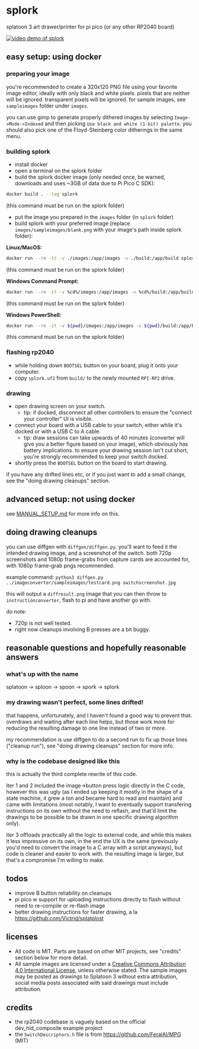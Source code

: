 # splork

splatoon 3 art drawer/printer for pi pico (or any other RP2040 board)

[![video demo of splork](https://thumbs.gfycat.com/SlimyFoolhardyBernesemountaindog-size_restricted.gif)](https://gfycat.com/slimyfoolhardybernesemountaindog)

## easy setup: using docker

### preparing your image

you're recommended to create a 320x120 PNG file using your favorite image editor, ideally with only black and white pixels. pixels that are neither will be ignored. transparent pixels will be ignored. for sample images, see `sampleimages` folder under `images`.

you can use gimp to generate properly dithered images by selecting `Image->Mode->Indexed` and then picking `Use black and white (1-bit) palette`. you should also pick one of the Floyd-Steinberg color ditherings in the same menu.

### building splork

- install docker
- open a terminal on the splork folder
- build the splork docker image (only needed once, be warned, downloads and uses ~3GB of data due to Pi Pico C SDK):

```bash
docker build . --tag splork
```

(this command must be run on the splork folder)

- put the image you prepared in the `images` folder (in `splork` folder)
- build splork with your preferred image (replace `images/sampleimages/blank.png` with your image's path inside splork folder):

**Linux/MacOS:**

```bash
docker run --rm -it -v ./images:/app/images -v ./build:/app/build splork images/sampleimages/blank.png
```

(this command must be run on the splork folder)

**Windows Command Prompt:**

```bash
docker run --rm -it -v %cd%/images:/app/images -v %cd%/build:/app/build splork images/sampleimages/blank.png
```

(this command must be run on the splork folder)

**Windows PowerShell:**

```bash
docker run --rm -it -v ${pwd}/images:/app/images -v ${pwd}/build:/app/build splork images/sampleimages/blank.png
```

(this command must be run on the splork folder)

### flashing rp2040

- while holding down `BOOTSEL` button on your board, plug it onto your computer.
- copy `splork.uf2` from `build/` to the newly mounted `RPI-RP2` drive.

### drawing

- open drawing screen on your switch.
    - tip: if docked, disconnect all other controllers to ensure the "connect your controller" UI is visible.
- connect your board with a USB cable to your switch, either while it's docked or with a USB C to A cable.
    - tip: draw sessions can take upwards of 40 minutes (converter will give you a better figure based on your image), which obviously has battery implications. to ensure your drawing session isn't cut short, you're strongly recommended to keep your switch docked.
- shortly press the `BOOTSEL` button on the board to start drawing.

if you have any drifted lines etc, or if you just want to add a small change, see the "doing drawing cleanups" section.

## advanced setup: not using docker

see [MANUAL_SETUP.md](/MANUAL_SETUP.md) for more info on this.

## doing drawing cleanups

you can use diffgen with `diffgen/diffgen.py`. you'll want to feed it the intended drawing image, and a screenshot of the switch. both 720p screenshots and 1080p frame-grabs from capture cards are accounted for, with 1080p frame-grab pngs recommended.

example command: `python3 diffgen.py ../imageconverter/sampleimages/testcard.png switchscreenshot.jpg`

this will output a `diffresult.png` image that you can then throw to `instructionconverter`, flash to pi and have another go with.

do note:
- 720p is not well tested.
- right now cleanups involving B presses are a bit buggy.

## reasonable questions and hopefully reasonable answers

### what's up with the name

splatoon -> sploon -> spoon -> spork -> splork

### my drawing wasn't perfect, some lines drifted!

that happens, unfortunately, and I haven't found a good way to prevent that. overdraws and waiting after each line helps, but those work more for reducing the resulting damage to one line instead of two or more.

my recommendation is use diffgen to do a second run to fix up those lines ("cleanup run"), see "doing drawing cleanups" section for more info.

### why is the codebase designed like this

this is actually the third complete rewrite of this code.

iter 1 and 2 included the image->button press logic directly in the C code, however this was ugly (as I ended up keeping it mostly in the shape of a state machine, it grew a ton and became hard to read and maintain) and came with limitations (most notably, I want to eventually support transfering instructions on its own without the need to reflash, and that'd limit the drawings to be possible to be drawn in one specific drawing algorithm only).

iter 3 offloads practically all the logic to external code, and while this makes it less impressive on its own, in the end the UX is the same (previously you'd need to convert the image to a C array with a script anyways), but code is cleaner and easier to work with. the resulting image is larger, but that's a compromise I'm willing to make.

## todos

- improve B button reliability on cleanups
- pi pico w support for uploading instructions directly to flash without need to re-compile or re-flash image
- better drawing instructions for faster drawing, a la https://github.com/Victrid/splatplost

## licenses

- All code is MIT. Parts are based on other MIT projects, see "credits" section below for more detail.
- All sample images are licensed under a [Creative Commons Attribution 4.0 International License](http://creativecommons.org/licenses/by/4.0/), unless otherwise stated. The sample images may be posted as drawings to Splatoon 3 without extra attribution, social media posts associated with said drawings must include attribution.

## credits

- the rp2040 codebase is vaguely based on the official dev_hid_composite example project
- the `SwitchDescriptors.h` file is from https://github.com/FeralAI/MPG (MIT)
